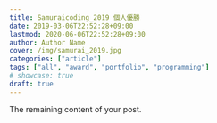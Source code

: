 ```yaml
---
title: Samuraicoding_2019 個人優勝
date: 2019-03-06T22:52:28+09:00
lastmod: 2020-06-06T22:52:28+09:00
author: Author Name
cover: /img/samurai_2019.jpg
categories: ["article"]
tags: ["all", "award", "portfolio", "programming"]
# showcase: true
draft: true
---
```



<!--more-->

The remaining content of your post.
